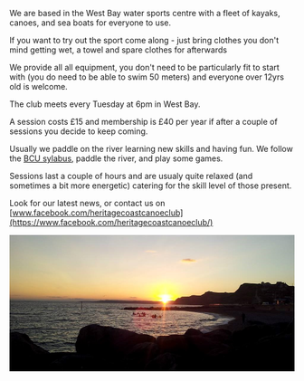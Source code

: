 We are based in the West Bay water sports centre with a fleet of kayaks, canoes, and sea boats for everyone to use.

If you want to try out the sport come along - just bring clothes you don't mind getting wet, a towel and spare clothes for afterwards

We provide all all equipment, you don't need to be particularly fit to start with (you do need to be able to swim 50 meters) and everyone over 12yrs old is welcome.

The club meets every Tuesday at 6pm in West Bay.

A session costs £15 and membership is £40 per year if after a couple of sessions you decide to keep coming.

Usually we paddle on the river learning new skills and having fun. We follow the [BCU sylabus](https://www.britishcanoeing.org.uk/courses/1-star-award), paddle the river, and play some games.

Sessions last a couple of hours and are usualy quite relaxed (and sometimes a bit more energetic) catering for the skill level of those present.

Look for our latest news, or contact us on [www.facebook.com/heritagecoastcanoeclub](https://www.facebook.com/heritagecoastcanoeclub/)


![Photo of the club kaykaing on the sea at sunset](Sea%20Kayak%20Sunset.jpg "Paddling on the sea at West Bay")
